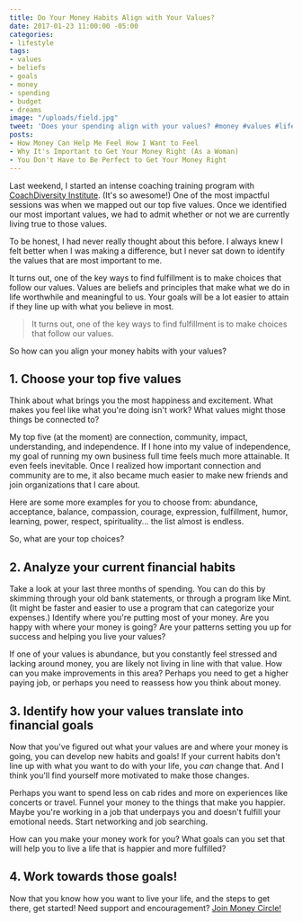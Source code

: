 ```yaml
---
title: Do Your Money Habits Align with Your Values?
date: 2017-01-23 11:00:00 -05:00
categories:
- lifestyle
tags:
- values
- beliefs
- goals
- money
- spending
- budget
- dreams
image: "/uploads/field.jpg"
tweet: 'Does your spending align with your values? #money #values #life'
posts:
- How Money Can Help Me Feel How I Want to Feel
- Why It's Important to Get Your Money Right (As a Woman)
- You Don't Have to Be Perfect to Get Your Money Right
---
```


Last weekend, I started an intense coaching training program with [CoachDiversity Institute](http://coachdiversity.com/). (It's so awesome!) One of the most impactful sessions was when we mapped out our top five values. Once we identified our most important values, we had to admit whether or not we are currently living true to those values.

To be honest, I had never really thought about this before. I always knew I felt better when I was making a difference, but I never sat down to identify the values that are most important to me.

It turns out, one of the key ways to find fulfillment is to make choices that follow our values. Values are beliefs and principles that make what we do in life worthwhile and meaningful to us. Your goals will be a lot easier to attain if they line up with what you believe in most.

> It turns out, one of the key ways to find fulfillment is to make choices that follow our values.

So how can you align your money habits with your values?

## 1. Choose your top five values

Think about what brings you the most happiness and excitement. What makes you feel like what you're doing isn't work? What values might those things be connected to?

My top five (at the moment) are connection, community, impact, understanding, and independence. If I hone into my value of independence, my goal of running my own business full time feels much more attainable. It even feels inevitable. Once I realized how important connection and community are to me, it also became much easier to make new friends and join organizations that I care about.

Here are some more examples for you to choose from: abundance, acceptance, balance, compassion, courage, expression, fulfillment, humor, learning, power, respect, spirituality... the list almost is endless.

So, what are your top choices?

## 2. Analyze your current financial habits

Take a look at your last three months of spending. You can do this by skimming through your old bank statements, or through a program like Mint. (It might be faster and easier to use a program that can categorize your expenses.) Identify where you're putting most of your money. Are you happy with where your money is going? Are your patterns setting you up for success and helping you live your values?

If one of your values is abundance, but you constantly feel stressed and lacking around money, you are likely not living in line with that value. How can you make improvements in this area? Perhaps you need to get a higher paying job, or perhaps you need to reassess how you think about money.

## 3. Identify how your values translate into financial goals

Now that you've figured out what your values are and where your money is going, you can develop new habits and goals! If your current habits don't line up with what you want to do with your life, you *can* change that. And I think you'll find yourself more motivated to make those changes.

Perhaps you want to spend less on cab rides and more on experiences like concerts or travel.  Funnel your money to the things that make you happier. Maybe you're working in a job that underpays you and doesn't fulfill your emotional needs. Start networking and job searching.

How can you make your money work for you? What goals can you set that will help you to live a life that is happier and more fulfilled?

## 4. Work towards those goals!

Now that you know how you want to live your life, and the steps to get there, get started! Need support and encouragement? [Join Money Circle!](https://www.maggiegermano.com/moneycircle/)